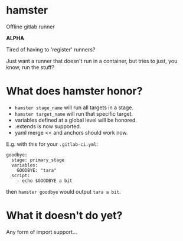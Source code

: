 # hamster
Offline gitlab runner

**ALPHA**

Tired of having to 'register' runners?

Just want a runner that doesn't run in a container, but tries to just, you know, run the stuff?

# What does hamster honor?

  * `hamster stage_name` will run all targets in a stage.
  * `hamster target_name` will run that specific target.
  * variables defined at a global level will be honored.
  * .extends is now supported.
  * yaml merge << and anchors should work now.

E.g. with this for your `.gitlab-ci.yml`:
```
goodbye:
  stage: primary_stage
  variables:
    GOODBYE: "tara"
  script:
    - echo $GOODBYE a bit
```
then `hamster goodbye` would output `tara a bit`.

# What it doesn't do yet?

Any form of import support...